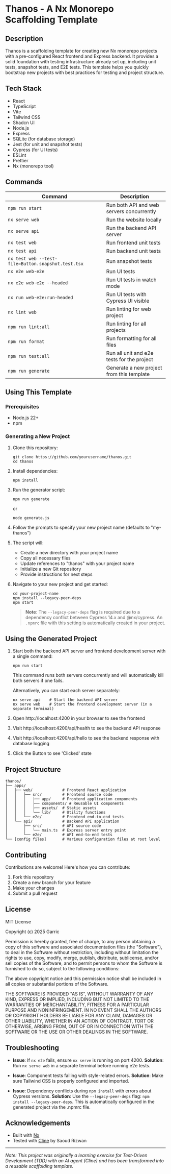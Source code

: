 # Thanos - A Nx Monorepo Scaffolding Template

## Description

Thanos is a scaffolding template for creating new Nx monorepo projects with a pre-configured React frontend and Express backend. It provides a solid foundation with testing infrastructure already set up, including unit tests, snapshot tests, and E2E tests. This template helps you quickly bootstrap new projects with best practices for testing and project structure.

## Tech Stack

- React
- TypeScript
- Vite
- Tailwind CSS
- Shadcn UI
- Node.js
- Express
- SQLite (for database storage)
- Jest (for unit and snapshot tests)
- Cypress (for UI tests)
- ESLint
- Prettier
- Nx (monorepo tool)

## Commands

| Command                                            | Description                                                |
| -------------------------------------------------- | ---------------------------------------------------------- |
| `npm run start`                                    | Run both API and web servers concurrently                  |
| `nx serve web`                                     | Run the website locally                                    |
| `nx serve api`                                     | Run the backend API server                                 |
| `nx test web`                                      | Run frontend unit tests                                    |
| `nx test api`                                      | Run backend unit tests                                     |
| `nx test web --test-file=Button.snapshot.test.tsx` | Run snapshot tests                                         |
| `nx e2e web-e2e`                                   | Run UI tests                                               |
| `nx e2e web-e2e --headed`                          | Run UI tests in watch mode                                 |
| `nx run web-e2e:run-headed`                        | Run UI tests with Cypress UI visible                       |
| `nx lint web`                                      | Run linting for web project                                |
| `npm run lint:all`                                 | Run linting for all projects                               |
| `npm run format`                                   | Run formatting for all files                               |
| `npm run test:all`                                 | Run all unit and e2e tests for the project                 |
| `npm run generate`                                 | Generate a new project from this template                  |

## Using This Template

### Prerequisites

- Node.js 22+
- npm

### Generating a New Project

1. Clone this repository:
   ```
   git clone https://github.com/yourusername/thanos.git
   cd thanos
   ```

2. Install dependencies:
   ```
   npm install
   ```

3. Run the generator script:
   ```
   npm run generate
   ```
   or
   ```
   node generate.js
   ```

4. Follow the prompts to specify your new project name (defaults to "my-thanos")

5. The script will:
   - Create a new directory with your project name
   - Copy all necessary files
   - Update references to "thanos" with your project name
   - Initialize a new Git repository
   - Provide instructions for next steps

6. Navigate to your new project and get started:
   ```
   cd your-project-name
   npm install --legacy-peer-deps
   npm start
   ```

   > **Note**: The `--legacy-peer-deps` flag is required due to a dependency conflict between Cypress 14.x and @nx/cypress. An `.npmrc` file with this setting is automatically created in your project.

## Using the Generated Project

1. Start both the backend API server and frontend development server with a single command:

   ```
   npm run start
   ```

   This command runs both servers concurrently and will automatically kill both servers if one fails.

   Alternatively, you can start each server separately:

   ```
   nx serve api    # Start the backend API server
   nx serve web    # Start the frontend development server (in a separate terminal)
   ```

2. Open http://localhost:4200 in your browser to see the frontend
3. Visit http://localhost:4200/api/health to see the backend API response
4. Visit http://localhost:4200/api/hello to see the backend response with database logging
5. Click the Button to see 'Clicked' state

## Project Structure

```
thanos/
├── apps/
│   ├── web/             # Frontend React application
│   │   ├── src/         # Frontend source code
│   │   │   ├── app/     # Frontend application components
│   │   │   ├── components/ # Reusable UI components
│   │   │   ├── assets/  # Static assets
│   │   │   └── lib/     # Utility functions
│   │   └── e2e/         # Frontend end-to-end tests
│   └── api/             # Backend API application
│       ├── src/         # API source code
│       │   └── main.ts  # Express server entry point
│       └── e2e/         # API end-to-end tests
└── [config files]       # Various configuration files at root level
```

## Contributing

Contributions are welcome! Here's how you can contribute:

1. Fork this repository
2. Create a new branch for your feature
3. Make your changes
4. Submit a pull request

## License

MIT License

Copyright (c) 2025 Garric

Permission is hereby granted, free of charge, to any person obtaining a copy
of this software and associated documentation files (the "Software"), to deal
in the Software without restriction, including without limitation the rights
to use, copy, modify, merge, publish, distribute, sublicense, and/or sell
copies of the Software, and to permit persons to whom the Software is
furnished to do so, subject to the following conditions:

The above copyright notice and this permission notice shall be included in all
copies or substantial portions of the Software.

THE SOFTWARE IS PROVIDED "AS IS", WITHOUT WARRANTY OF ANY KIND, EXPRESS OR
IMPLIED, INCLUDING BUT NOT LIMITED TO THE WARRANTIES OF MERCHANTABILITY,
FITNESS FOR A PARTICULAR PURPOSE AND NONINFRINGEMENT. IN NO EVENT SHALL THE
AUTHORS OR COPYRIGHT HOLDERS BE LIABLE FOR ANY CLAIM, DAMAGES OR OTHER
LIABILITY, WHETHER IN AN ACTION OF CONTRACT, TORT OR OTHERWISE, ARISING FROM,
OUT OF OR IN CONNECTION WITH THE SOFTWARE OR THE USE OR OTHER DEALINGS IN THE
SOFTWARE.

## Troubleshooting

- **Issue**: If `nx e2e` fails, ensure `nx serve` is running on port 4200.
  **Solution**: Run `nx serve web` in a separate terminal before running e2e tests.

- **Issue**: Component tests failing with style-related errors.
  **Solution**: Make sure Tailwind CSS is properly configured and imported.

- **Issue**: Dependency conflicts during `npm install` with errors about Cypress versions.
  **Solution**: Use the `--legacy-peer-deps` flag: `npm install --legacy-peer-deps`. This is automatically configured in the generated project via the .npmrc file.

## Acknowledgements

- Built with [Nx](https://nx.dev/)
- Tested with [Cline](https://github.com/saoudrizwan/cline) by Saoud Rizwan

---

_Note: This project was originally a learning exercise for Test-Driven Development (TDD) with an AI agent (Cline) and has been transformed into a reusable scaffolding template._
